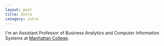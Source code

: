 ```yaml
---
layout: post
title: Intro
category: intro
---
```


I'm an Assistant Professor of Business Analytics and Computer Information Systems at [Manhattan College][Manhattan].



[Manhattan]: https://manhattan.edu/faculty/yegingenc
 